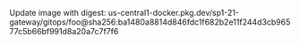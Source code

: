 Update image with digest: us-central1-docker.pkg.dev/sp1-21-gateway/gitops/foo@sha256:ba1480a8814d846fdc1f682b2e11f244d3cb96577c5b66bf991d8a20a7c7f7f6 

